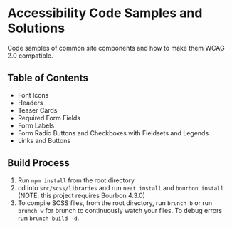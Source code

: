 # Accessibility Code Samples and Solutions
Code samples of common site components and how to make them WCAG 2.0 compatible.

## Table of Contents
* Font Icons
* Headers
* Teaser Cards
* Required Form Fields
* Form Labels
* Form Radio Buttons and Checkboxes with Fieldsets and Legends
* Links and Buttons

## Build Process
1. Run `npm install` from the root directory
1. cd into `src/scss/libraries` and run `neat install` and `bourbon install` (NOTE: this project requires Bourbon 4.3.0)
1. To compile SCSS files, from the root directory, run `brunch b` or run `brunch w` for brunch to continuously watch your files. To debug errors run `brunch build -d`.

